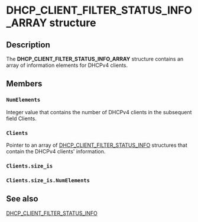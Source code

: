 # DHCP_CLIENT_FILTER_STATUS_INFO_ARRAY structure

## Description

The **DHCP_CLIENT_FILTER_STATUS_INFO_ARRAY** structure contains an array of information elements for DHCPv4 clients.

## Members

### `NumElements`

Integer value that contains the number of DHCPv4 clients in the subsequent field Clients.

### `Clients`

Pointer to an array of [DHCP_CLIENT_FILTER_STATUS_INFO](https://learn.microsoft.com/windows/desktop/api/dhcpsapi/ns-dhcpsapi-dhcp_client_filter_status_info) structures that contain the DHCPv4 clients' information.

### `Clients.size_is`

### `Clients.size_is.NumElements`

## See also

[DHCP_CLIENT_FILTER_STATUS_INFO](https://learn.microsoft.com/windows/desktop/api/dhcpsapi/ns-dhcpsapi-dhcp_client_filter_status_info)